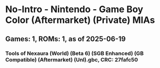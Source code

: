# No-Intro - Nintendo - Game Boy Color (Aftermarket) (Private) MIAs
## Games: 1, ROMs: 1, as of 2025-06-19

### Tools of Nexaura (World) (Beta 6) (SGB Enhanced) (GB Compatible) (Aftermarket) (Unl).gbc, CRC: 27fafc50
